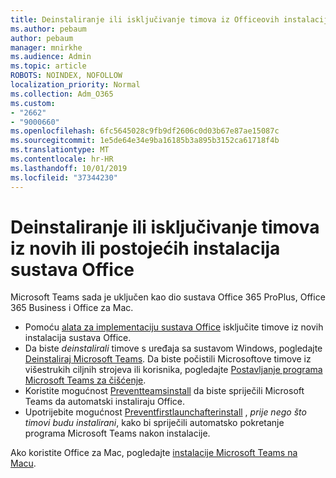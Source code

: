 ```yaml
---
title: Deinstaliranje ili isključivanje timova iz Officeovih instalacija
ms.author: pebaum
author: pebaum
manager: mnirkhe
ms.audience: Admin
ms.topic: article
ROBOTS: NOINDEX, NOFOLLOW
localization_priority: Normal
ms.collection: Adm_O365
ms.custom:
- "2662"
- "9000660"
ms.openlocfilehash: 6fc5645028c9fb9df2606c0d03b67e87ae15087c
ms.sourcegitcommit: 1e5de64e34e9ba16185b3a895b3152ca61718f4b
ms.translationtype: MT
ms.contentlocale: hr-HR
ms.lasthandoff: 10/01/2019
ms.locfileid: "37344230"
---
```

# <a name="uninstall-or-exclude-teams-from-new-or-existing-office-installations"></a>Deinstaliranje ili isključivanje timova iz novih ili postojećih instalacija sustava Office

Microsoft Teams sada je uključen kao dio sustava Office 365 ProPlus, Office 365 Business i Office za Mac.

- Pomoću [alata za implementaciju sustava Office](https://docs.microsoft.com/deployoffice/teams-install#how-to-exclude-microsoft-teams-from-new-installations-of-office-365-proplus) isključite timove iz novih instalacija sustava Office.
- Da biste *deinstalirali* timove s uređaja sa sustavom Windows, pogledajte [Deinstaliraj Microsoft Teams](https://support.office.com/article/3b159754-3c26-4952-abe7-57d27f5f4c81). Da biste počistili Microsoftove timove iz višestrukih ciljnih strojeva ili korisnika, pogledajte [Postavljanje programa Microsoft Teams za čišćenje](https://docs.microsoft.com/microsoftteams/scripts/powershell-script-teams-deployment-clean-up).
- Koristite mogućnost [Preventteamsinstall](https://docs.microsoft.com/deployoffice/teams-install#use-group-policy-to-control-the-installation-of-microsoft-teams
) da biste spriječili Microsoft Teams da automatski instaliraju Office.
- Upotrijebite mogućnost [Preventfirstlaunchafterinstall](https://docs.microsoft.com/deployoffice/teams-install#use-group-policy-to-prevent-microsoft-teams-from-starting-automatically-after-installation) , *prije nego što timovi budu instalirani*, kako bi spriječili automatsko pokretanje programa Microsoft Teams nakon instalacije.

Ako koristite Office za Mac, pogledajte [instalacije Microsoft Teams na Macu](https://docs.microsoft.com/deployoffice/teams-install#microsoft-teams-installations-on-a-mac).